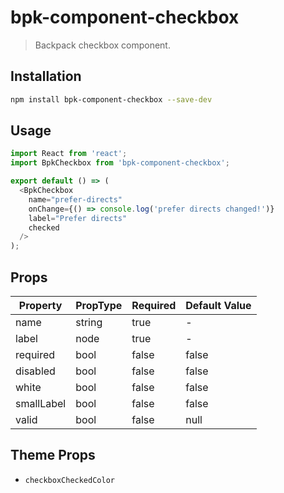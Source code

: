# bpk-component-checkbox

> Backpack checkbox component.

## Installation

```sh
npm install bpk-component-checkbox --save-dev
```

## Usage

```js
import React from 'react';
import BpkCheckbox from 'bpk-component-checkbox';

export default () => (
  <BpkCheckbox
    name="prefer-directs"
    onChange={() => console.log('prefer directs changed!')}
    label="Prefer directs"
    checked
  />
);
```

## Props

| Property   | PropType | Required | Default Value |
| ---------- | -------- | -------- | ------------- |
| name       | string   | true     | -             |
| label      | node     | true     | -             |
| required   | bool     | false    | false         |
| disabled   | bool     | false    | false         |
| white      | bool     | false    | false         |
| smallLabel | bool     | false    | false         |
| valid      | bool     | false    | null          |

## Theme Props

+ `checkboxCheckedColor`
